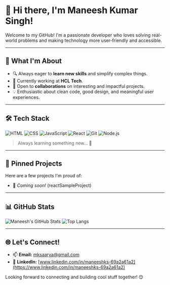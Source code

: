 # 👋 Hi there, I'm Maneesh Kumar Singh!

Welcome to my GitHub! I'm a passionate developer who loves solving real-world problems and making technology more user-friendly and accessible.

---

## 👀 What I'm About

- 🔍 Always eager to **learn new skills** and simplify complex things.
- 💼 Currently working at **HCL Tech**.
- 🤝 Open to **collaborations** on interesting and impactful projects.
- 💡 Enthusiastic about clean code, good design, and meaningful user experiences.

---

## 🛠️ Tech Stack

![HTML](https://img.shields.io/badge/HTML5-E34F26?style=for-the-badge&logo=html5&logoColor=white)
![CSS](https://img.shields.io/badge/CSS3-1572B6?style=for-the-badge&logo=css3&logoColor=white)
![JavaScript](https://img.shields.io/badge/JavaScript-F7DF1E?style=for-the-badge&logo=javascript&logoColor=black)
![React](https://img.shields.io/badge/React-20232A?style=for-the-badge&logo=react&logoColor=61DAFB)
![Git](https://img.shields.io/badge/Git-F05032?style=for-the-badge&logo=git&logoColor=white)
![Node.js](https://img.shields.io/badge/Node.js-339933?style=for-the-badge&logo=nodedotjs&logoColor=white)

> Always learning something new... 🚀

---

## 📌 Pinned Projects

Here are a few projects I'm proud of:

- 🔗 *Coming soon!* (reactSampleProject)

---

## 📊 GitHub Stats

![Maneesh's GitHub Stats](https://github-readme-stats.vercel.app/api?username=maneeshks&show_icons=true&theme=radical)
![Top Langs](https://github-readme-stats.vercel.app/api/top-langs/?username=maneeshks&layout=compact&theme=radical)

---

## 🌐 Let's Connect!

- 📫 **Email:** [mksaarya@gmail.com](mailto:mksaarya@gmail.com)
- 🔗 **LinkedIn:** [www.linkedin.com/in/maneeshks-69a2a61a2](https://www.linkedin.com/in/maneeshks-69a2a61a2)

Looking forward to connecting and building cool stuff together! 😊
